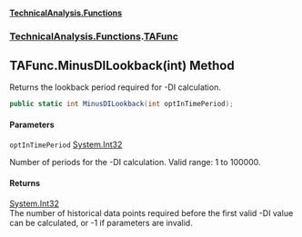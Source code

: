 #### [TechnicalAnalysis\.Functions](Atypical.TechnicalAnalysis.Functions.md 'Atypical\.TechnicalAnalysis\.Functions')
### [TechnicalAnalysis\.Functions](Atypical.TechnicalAnalysis.Functions.md#TechnicalAnalysis.Functions 'TechnicalAnalysis\.Functions').[TAFunc](TAFunc.md 'TechnicalAnalysis\.Functions\.TAFunc')

## TAFunc\.MinusDILookback\(int\) Method

Returns the lookback period required for \-DI calculation\.

```csharp
public static int MinusDILookback(int optInTimePeriod);
```
#### Parameters

<a name='TechnicalAnalysis.Functions.TAFunc.MinusDILookback(int).optInTimePeriod'></a>

`optInTimePeriod` [System\.Int32](https://docs.microsoft.com/en-us/dotnet/api/System.Int32 'System\.Int32')

Number of periods for the \-DI calculation\. Valid range: 1 to 100000\.

#### Returns
[System\.Int32](https://docs.microsoft.com/en-us/dotnet/api/System.Int32 'System\.Int32')  
The number of historical data points required before the first valid \-DI value can be calculated, or \-1 if parameters are invalid\.